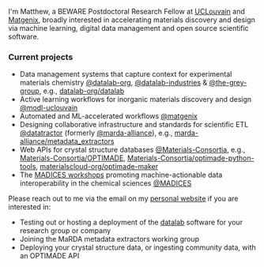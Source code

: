 I'm Matthew, a BEWARE Postdoctoral Research Fellow at [UCLouvain](https://uclouvain.be/en/research-institutes/imcn/modl) and [Matgenix](https://matgenix.com), broadly interested in accelerating materials discovery and design via machine learning, digital data management and open source scientific software.

### Current projects

- Data management systems that capture context for experimental materials chemistry [@datalab-org](https://github.com/datalab-org), [@datalab-industries](https://github.com/datalab-industries) & [@the-grey-group](https://github.com/the-grey-group), e.g., [datalab-org/datalab](https://github.com/datalab-org/datalab)
- Active learning workflows for inorganic materials discovery and design [@modl-uclouvain](https://github.com/modl-uclouvain)
- Automated and ML-accelerated workflows [@matgenix](https://github.com/matgenix)
- Designing collaborative infrastructure and standards for scientific ETL [@datatractor](https://github.com/datatractor) (formerly [@marda-alliance](https://github.com/marda-alliance)), e.g., [marda-alliance/metadata_extractors](https://github.com/marda-alliance/metadata_extractors)
- Web APIs for crystal structure databases [@Materials-Consortia](https://github.com/Materials-Consortia), e.g., [Materials-Consortia/OPTIMADE](https://github.com/Materials-Consortia/OPTIMADE), [Materials-Consortia/optimade-python-tools](https://github.com/Materials-Consortia/optimade-python-tools), [materialscloud-org/optimade-maker](https://github.com/materialscloud-org/optimade-maker)
- The [MADICES workshops](https://madices.github.io/) promoting machine-actionable data interoperability in the chemical sciences [@MADICES](https://github.com/MADICES)

Please reach out to me via the email on my [personal website](https://ml-evs.science) if you are interested in:

- Testing out or hosting a deployment of the [datalab](https://github.com/the-grey-group/datalab) software for your research group or company
- Joining the MaRDA metadata extractors working group
- Deploying your crystal structure data, or ingesting community data, with an OPTIMADE API
